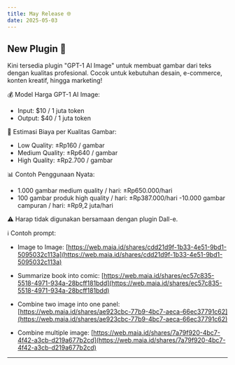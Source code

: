 ```yaml
---
title: May Release 🌐
date: 2025-05-03
---
```


## New Plugin 🚀

Kini tersedia plugin "GPT-1 AI Image" untuk membuat gambar dari teks dengan kualitas profesional. Cocok untuk kebutuhan desain, e-commerce, konten kreatif, hingga marketing!

💰 Model Harga GPT-1 AI Image:

- Input: $10 / 1 juta token
- Output: $40 / 1 juta token

📸 Estimasi Biaya per Kualitas Gambar:

- Low Quality: ±Rp160 / gambar
- Medium Quality: ±Rp640 / gambar
- High Quality: ±Rp2.700 / gambar

📊 Contoh Penggunaan Nyata:

- 1.000 gambar medium quality / hari: ±Rp650.000/hari
- 100 gambar produk high quality / hari: ±Rp387.000/hari
-10.000 gambar campuran / hari: ±Rp9,2 juta/hari

⚠️ Harap tidak digunakan bersamaan dengan plugin Dall-e.

ℹ️ Contoh prompt:

- Image to Image: [https://web.maia.id/shares/cdd21d9f-1b33-4e51-9bd1-5095032c113a](https://web.maia.id/shares/cdd21d9f-1b33-4e51-9bd1-5095032c113a)

- Summarize book into comic: [https://web.maia.id/shares/ec57c835-5518-4971-934a-28bcff181bdd](https://web.maia.id/shares/ec57c835-5518-4971-934a-28bcff181bdd)

- Combine two image into one panel: [https://web.maia.id/shares/ae923cbc-77b9-4bc7-aeca-66ec37791c62](https://web.maia.id/shares/ae923cbc-77b9-4bc7-aeca-66ec37791c62)

- Combine multiple image: [https://web.maia.id/shares/7a79f920-4bc7-4f42-a3cb-d219a677b2cd](https://web.maia.id/shares/7a79f920-4bc7-4f42-a3cb-d219a677b2cd)


---
